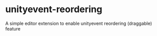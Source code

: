 # unityevent-reordering
A simple editor extension to enable unityevent reordering (draggable) feature
